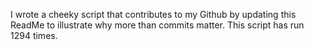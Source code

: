 I wrote a cheeky script that contributes to my Github by updating this ReadMe to illustrate why more than commits matter. This script has run 1294 times.